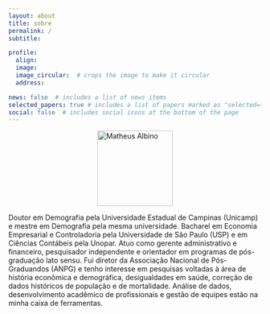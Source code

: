 ```yaml
---
layout: about
title: sobre
permalink: /
subtitle: 

profile:
  align: 
  image: 
  image_circular:  # crops the image to make it circular
  address: 

news: false  # includes a list of news items
selected_papers: true # includes a list of papers marked as "selected={true}"
social: false  # includes social icons at the bottom of the page
---
```

<style>
.center {
  display: block;
  margin-left: auto;
  margin-right: auto;
  width: 150px;
}
</style>

<img src="https://albinomath.github.io/assets/img/foto_urna.png" alt="Matheus Albino" class="center"> 


Doutor em Demografia pela Universidade Estadual de Campinas (Unicamp) e mestre em Demografia pela mesma universidade. Bacharel em Economia Empresarial e Controladoria pela Universidade de São Paulo (USP) e em Ciências Contábeis pela Unopar. Atuo como gerente administrativo e financeiro, pesquisador independente e orientador em programas de pós-graduação lato sensu. Fui diretor da Associação Nacional de Pós-Graduandos (ANPG) e tenho  interesse em pesquisas voltadas à área de história econômica e demográfica, desigualdades em saúde, correção de dados históricos de população e de mortalidade. Análise de dados, desenvolvimento acadêmico de profissionais e gestão de equipes estão na minha caixa de ferramentas.
